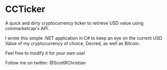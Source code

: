 # CCTicker
A quick and dirty cryptocurrency ticker to retrieve USD value using coinmarketcap's API.

I wrote this simple .NET application in C# to keep an eye on the current USD Value of my cryptocurrency of choice, Decred, as well as Bitcoin.

Feel free to modify it for your own use!

Follow me on twitter: @ScottRChristian
